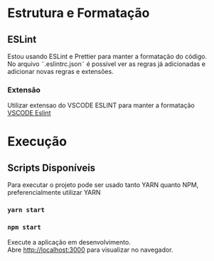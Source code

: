 # Estrutura e Formatação

## ESLint

Estou usando ESLint e Prettier para manter a formatação do código.  
No arquivo ˜.eslintrc.json˜ é possível ver as regras já adicionadas e adicionar novas regras e extensões.  

### Extensão

Utilizar extensao do VSCODE ESLINT para manter a formatação  
[VSCODE Eslint](https://marketplace.visualstudio.com/items?itemName=dbaeumer.vscode-eslint)  

# Execução

## Scripts Disponíveis

Para executar o projeto pode ser usado tanto YARN quanto NPM, preferencialmente utilizar YARN

### `yarn start`  
### `npm start`  

Execute a aplicação em desenvolvimento.\
Abre [http://localhost:3000](http://localhost:3000) para visualizar no navegador.
